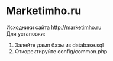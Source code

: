 ﻿Marketimho.ru
=============

Исходники сайта http://marketimho.ru
<br/>
Для установки:<br/>
1) Залейте дамп базы из database.sql<br/>
2) Откоректируйте config/common.php<br/>